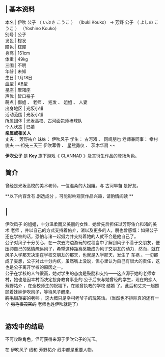 |  **基本资料**  
---  
本名  |  伊吹 公子  （  いぶき こうこ  ）  （Ibuki Kouko）  →  芳野 公子  （  よしの こうこ  ）  （Yoshino Kouko）   
别号  |  公子   
发色  |  棕发   
瞳色  |  棕瞳   
身高  |  161cm   
体重  |  49kg   
三围  |  不明   
年龄  |  未知   
生日  |  1月18日   
血型  |  AB型   
星座  |  摩羯座   
声优  |  皆口裕子   
萌点  |  御姐  、  老师  、  短发  、  姐姐  、  人妻   
出身地区  |  光坂小镇   
活动范围  |  光坂小镇   
所属团体  |  光坂高校、古河面包师棒球队   
个人状态  |  已婚   
**亲属或相关人**  
丈夫：  芳野祐介  妹妹：  伊吹风子  学生：  古河渚  、  冈崎朋也  老师兼同事：  幸村俊夫  ~~祖先三天王 伊吹萃香  、  星熊勇仪
、  茨木华扇  ~~  
  
**伊吹公子** 是 **Key** 旗下游戏《  CLANNAD  》及其衍生作品的登场角色。

##  简介

曾经是光坂高校的美术老师，一位温柔的大姐姐。与  古河早苗  是好友。

**以下内容含有 剧透成分  ，可能影响观赏作品兴趣，请酌情阅读 **

|  
---  
伊吹风子  的姐姐，十分温柔而又美丽的女性．她曾先后担任过芳野佑介和渚的美术  老师
，并以自己的方式支持着佑介，渚以及更多的人，朋也曾感慨：如果公子还在学校的话，恐怕与渚一起努力并支持着她的人就不会是他自己了。 </br>
公子对风子十分关心，在一次去海边游玩的过程当中了解到风子不善于交朋友，便压抑自己的感情疏远风子，希望这种距离感能成为风子交朋友的动力．然而，就在风子入学那天决定在学校交朋友的那天，也就是入学那天，发生了
车祸  。一切都成了妄想，公子对此十分内疚，虽然嘴上没说，但心里认为自己有很大的责任，这也是公子离开学校的原因之一。 </br>
公子在学校的人气很高，她对学生的态度是鼓励和支持——这点源于她的老师幸村，她也是因幸村而决定投身教育事业的.公子后来与她曾经的学生，现在的恋人  芳野祐介
，在全校师生的祝福下，在她曾执教的学校  结婚  了。此后和丈夫一起照顾着妹妹伊吹风子，等待风子醒来。 </br> ~~胸毛很茂密的老师~~
，这大概只是幸村老爷子的玩笑话。（当然也不排除真的还有一个 ~~胸毛很茂密的~~ 老师也姓伊吹就是了） </br> </br>  
  
##  游戏中的结局

不可攻略角色，但可获得来源于伊吹公子的光玉。

在  伊吹风子  线和  芳野祐介  线中都是重要人物。

